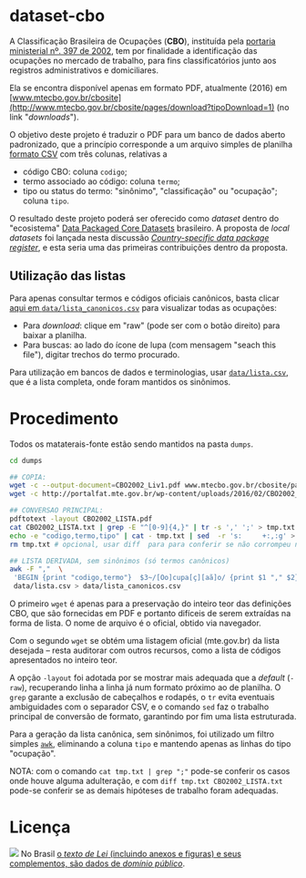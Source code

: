 # dataset-cbo

A Classificação Brasileira de Ocupações (**CBO**), instituída pela [portaria ministerial nº. 397 de 2002](http://www.mtecbo.gov.br/cbosite/pages/legislacao.jsf), tem por finalidade a identificação das ocupações no mercado de trabalho, para fins classificatórios junto aos registros administrativos e domiciliares.

Ela se encontra disponível apenas em formato PDF, atualmente (2016) em [www.mtecbo.gov.br/cbosite](http://www.mtecbo.gov.br/cbosite/pages/download?tipoDownload=1) (no link "*downloads*").

O objetivo deste projeto é traduzir o PDF para um banco de dados aberto padronizado, que a princípio corresponde a um arquivo simples de planilha [formato CSV](https://pt.wikipedia.org/wiki/Comma-separated_values) com três colunas, relativas a

* código CBO: coluna `codigo`;
* termo associado ao código: coluna `termo`;
* tipo ou status do termo: "sinônimo", "classificação" ou "ocupação"; coluna `tipo`.

O resultado deste projeto poderá ser oferecido como *dataset* dentro do "ecosistema" [Data Packaged Core Datasets](http://data.okfn.org/roadmap/core-datasets) brasileiro. A proposta de *local datasets* foi lançada nesta discussão [_Country-specific data package register_](https://discuss.okfn.org/t/3178), e esta seria uma das primeiras contribuições dentro da proposta.

## Utilização das listas

Para apenas consultar termos e códigos oficiais canônicos, basta clicar [aqui em `data/lista_canonicos.csv`](https://github.com/okfn-brasil/dataset-cbo/blob/master/data/lista_canonicos.csv) para visualizar todas as ocupações:

* Para _download_: clique em "raw" (pode ser com o botão direito) para baixar a planilha. 
* Para buscas: ao lado do ícone de lupa (com mensagem "seach this file"), digitar trechos do termo procurado.

Para utilização em bancos de dados e terminologias, usar [`data/lista.csv`](https://github.com/okfn-brasil/dataset-cbo/blob/master/data/lista.csv), que é a lista completa, onde foram mantidos os sinônimos.

# Procedimento
Todos os mataterais-fonte estão sendo mantidos na pasta `dumps`.
```sh
cd dumps

## COPIA:
wget -c --output-document=CBO2002_Liv1.pdf www.mtecbo.gov.br/cbosite/pages/download?tipoDownload=1
wget -c http://portalfat.mte.gov.br/wp-content/uploads/2016/02/CBO2002_LISTA.pdf

## CONVERSAO PRINCIPAL:
pdftotext -layout CBO2002_LISTA.pdf
cat CBO2002_LISTA.txt | grep -E "^[0-9]{4,}" | tr -s ',' ';' > tmp.txt
echo -e "codigo,termo,tipo" | cat - tmp.txt | sed  -r 's:     +:,:g' > ../data/lista.csv
rm tmp.txt # opcional, usar diff  para para conferir se não corrompeu no processo

## LISTA DERIVADA, sem sinônimos (só termos canônicos)
awk -F ","  \
 'BEGIN {print "codigo,termo"}  $3~/[Oo]cupa[ç][aã]o/ {print $1 "," $2}' \
 data/lista.csv > data/lista_canonicos.csv
```

O primeiro `wget` é apenas para a preservação do inteiro teor das definições CBO, que são fornecidas em PDF e portanto difíceis de serem extraídas na forma de lista. O nome de arquivo é o oficial, obtido via navegador.

Com o segundo `wget` se obtém uma listagem oficial (mte.gov.br) da lista desejada  &ndash; resta auditorar com outros recursos, como a lista de códigos apresentados no inteiro teor.

A opção `-layout` foi adotada por se mostrar mais adequada que a _default_ (`-raw`), recuperando linha a linha já num formato próximo ao de planilha. O `grep` garante a exclusão de cabeçalhos e rodapés, o `tr` evita eventuais ambiguidades com o separador CSV, e o comando `sed` faz o trabalho principal de conversão de formato, garantindo por fim uma lista estruturada.

Para a geração da lista canônica, sem sinônimos, foi utilizado um filtro simples [`awk`](https://en.wikipedia.org/wiki/AWK), eliminando a coluna `tipo` e mantendo apenas as linhas do tipo "ocupação".

NOTA: com o comando `cat tmp.txt | grep ";"` pode-se conferir os casos onde houve alguma adulteração, e com `diff tmp.txt CBO2002_LISTA.txt` pode-se conferir se as demais hipóteses de trabalho foram adequadas.

# Licença

[![](https://upload.wikimedia.org/wikipedia/commons/thumb/3/39/Cc-public_domain_mark_white.svg/64px-Cc-public_domain_mark_white.svg.png)](https://creativecommons.org/publicdomain/zero/1.0/deed.pt_BR) No Brasil [o *texto de Lei* (incluindo anexos e figuras) e seus complementos, são dados de *domínio público*](https://github.com/ppKrauss/licenses/blob/master/reports/implied-lex-BR-v1.md).  
